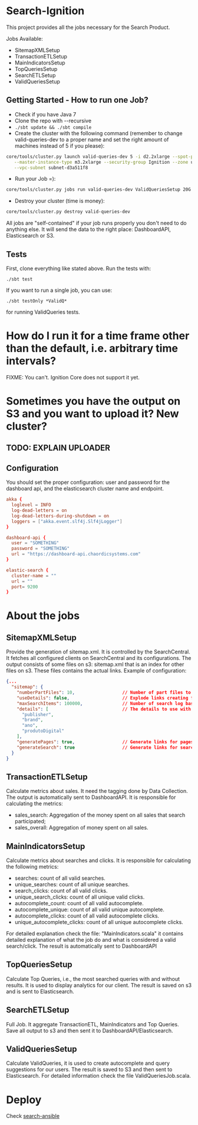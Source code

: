 # Search-Ignition

This project provides all the jobs necessary for the Search Product.

Jobs Available:

- SitemapXMLSetup
- TransactionETLSetup
- MainIndicatorsSetup
- TopQueriesSetup
- SearchETLSetup
- ValidQueriesSetup

## Getting Started - How to run one Job?

- Check if you have Java 7
- Clone the repo with --recursive
- `./sbt update && ./sbt compile`
- Create the cluster with the following command (remember to change valid-queries-dev to a proper name and set the right
amount of machines instead of 5 if you please):
```bash
core/tools/cluster.py launch valid-queries-dev 5 -i d2.2xlarge --spot-price 0.9 --worker-instances 2  \
   --master-instance-type m3.2xlarge --security-group Ignition --zone us-east-1b --vpc vpc-d92a61bc   \
   --vpc-subnet subnet-d3a511f8
```
- Run your Job =):
```bash
core/tools/cluster.py jobs run valid-queries-dev ValidQueriesSetup 20G
```
- Destroy your cluster (time is money):
```bash
core/tools/cluster.py destroy valid-queries-dev
```

All jobs are "self-contained" if your job runs properly you don't need to do anything else. It will send the data to the
right place: DashboardAPI, Elasticsearch or S3.

## Tests

First, clone everything like stated above. Run the tests with:
```
./sbt test
```

If you want to run a single job, you can use:
```
./sbt testOnly *ValidQ*
```
for running ValidQueries tests.

# How do I run it for a time frame other than the default, i.e. arbitrary time intervals?

FIXME: You can't. Ignition Core does not support it yet.

# Sometimes you have the output on S3 and you want to upload it? New cluster?

## TODO: EXPLAIN UPLOADER

## Configuration

You should set the proper configuration: user and password for the dashboard api, and the elasticsearch cluster name and
endpoint.

```conf
akka {
  loglevel = INFO
  log-dead-letters = on
  log-dead-letters-during-shutdown = on
  loggers = ["akka.event.slf4j.Slf4jLogger"]
}

dashboard-api {
  user = "SOMETHING"
  password = "SOMETHING"
  url = "https://dashboard-api.chaordicsystems.com"
}

elastic-search {
  cluster-name = ""
  url = ""
  port= 9200
}
```

# About the jobs

## SitemapXMLSetup

Provide the generation of sitemap.xml. It is controlled by the SearchCentral. It fetches all configured
clients on SearchCentral and its configurations. The output consists of some files on s3: sitemap.xml that is an index
for other files on s3. These files contains the actual links. Example of configuration:

```json
{...
  "sitemap": {
    "numberPartFiles": 10,                  // Number of part files to split the output
    "useDetails": false,                    // Explode links creating filters
    "maxSearchItems": 100000,               // Number of search log based output, top 100k popular queries
    "details": [                            // The details to use with the option `useDetails`
      "publisher",
      "brand",
      "ano",
      "produtoDigital"
    ],
    "generatePages": true,                  // Generate links for pages?
    "generateSearch": true                  // Generate links for search?
  }
}
```

## TransactionETLSetup

Calculate metrics about sales. It need the tagging done by Data Collection. The output is automatically sent to
DashboardAPI. It is responsible for calculating the metrics:

- sales_search: Aggregation of the money spent on all sales that search participated;
- sales_overall: Aggregation of money spent on all sales.

## MainIndicatorsSetup

Calculate metrics about searches and clicks. It is responsible for calculating the following metrics:

- searches: count of all valid searches.
- unique_searches: count of all unique searches.
- search_clicks: count of all valid clicks.
- unique_search_clicks: count of all unique valid clicks.
- autocomplete_count: count of all valid autocomplete.
- autocomplete_unique: count of all valid unique autocomplete.
- autocomplete_clicks: count of all valid autocomplete clicks.
- unique_autocomplete_clicks: count of all unique autocomplete clicks.

For detailed explanation check the file: "MainIndicators.scala" it contains detailed explanation of what the job do and
what is considered a valid search/click. The result is automatically sent to DashboardAPI

## TopQueriesSetup

Calculate Top Queries, i.e., the most searched queries with and without results. It is used to display analytics for our
client. The result is saved on s3 and is sent to Elasticsearch.

## SearchETLSetup

Full Job. It aggregate TransactionETL, MainIndicators and Top Queries. Save all output to s3 and then sent it to
DashboardAPI/Elasticsearch.

## ValidQueriesSetup

Calculate ValidQueries, it is used to create autocomplete and query suggestions for our users. The result is saved to
S3 and then sent to Elasticsearch. For detailed information check the file ValidQueriesJob.scala.

# Deploy

Check [search-ansible](https://github.com/chaordic/search-ansible)
